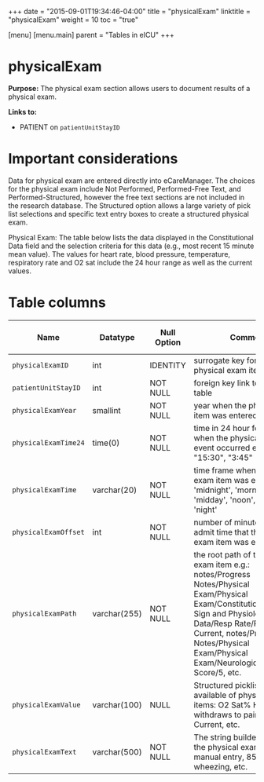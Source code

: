 +++
date = "2015-09-01T19:34:46-04:00"
title = "physicalExam"
linktitle = "physicalExam"
weight = 10
toc = "true"

[menu]
  [menu.main]
    parent = "Tables in eICU"
+++

# physicalExam

**Purpose:** 
The physical exam section allows users to document results of a physical exam. 


**Links to:**

* PATIENT on `patientUnitStayID`

# Important considerations

Data for physical exam are entered directly into eCareManager. The choices for the physical exam include Not Performed, Performed-Free Text, and Performed-Structured, however the free text sections are not included in the research database. The Structured option allows a large variety of pick list selections and specific text entry boxes to create a structured physical exam. 

Physical Exam: The table below lists the data displayed in the Constitutional Data field and the selection criteria for this data (e.g., most recent 15 minute mean value). The values for heart rate, blood pressure, temperature, respiratory rate and O2 sat include the 24 hour range as well as the current values. 

# Table columns

Name | Datatype | Null Option | Comment | Is Key | Stored Transformed Created
---- | ---- | ---- | ---- | ---- | ----
`physicalExamID` | int | IDENTITY | surrogate key for the physical exam item | PK | C
`patientUnitStayID` | int | NOT NULL | foreign key link to the patient table | FK | C
`physicalExamYear` | smallint | NOT NULL | year when the physical exam item was entered |  | T
`physicalExamTime24` | time(0) | NOT NULL | time in 24 hour format of when the physical exam event occurred e.g.: "12:45", "15:30", "3:45" |  | T
`physicalExamTime` | varchar(20) | NOT NULL | time frame when the physical exam item was entered: 'midnight', 'morning', 'midday', 'noon', 'evening', or 'night' |  | T
`physicalExamOffset` | int | NOT NULL | number of minutes from unit admit time that the physical exam item was entered |  | C
`physicalExamPath` | varchar(255) | NOT NULL | the root path of the physical exam item e.g.: notes/Progress Notes/Physical Exam/Physical Exam/Constitutional/Vital Sign and Physiological Data/Resp Rate/Resp Current, notes/Progress Notes/Physical Exam/Physical Exam/Neurologic/GCS/Verbal Score/5, etc. |  | S
`physicalExamValue` | varchar(100) | NULL | Structured picklist of available of physical exam items: O2 Sat% Highest, withdraws to pain, HR Current, etc. |  | S
`physicalExamText` | varchar(500) | NOT NULL | The string builder value of the physical exam item e.g.: manual entry, 85, no wheezing, etc. |  | S

<!-- # Detailed description

* To follow. -->
